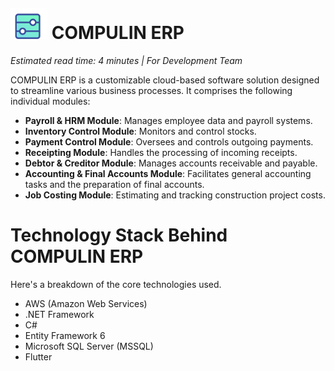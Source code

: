 #  <img src="images/logo.png" alt="Logo" style="height:50px; margin-top:5px;" />  COMPULIN ERP

*Estimated read time: 4 minutes | For Development Team*

COMPULIN ERP is a customizable cloud-based software solution designed to streamline various business processes. It comprises the following individual modules:

* **Payroll & HRM Module**: Manages employee data and payroll systems.
* **Inventory Control Module**: Monitors and control stocks.
* **Payment Control Module**: Oversees and controls outgoing payments.
* **Receipting Module**: Handles the processing of incoming receipts.
* **Debtor & Creditor Module**: Manages accounts receivable and payable.
* **Accounting & Final Accounts Module**: Facilitates general accounting tasks and the preparation of final accounts.
* **Job Costing Module**: Estimating and tracking construction project costs.
  

# Technology Stack Behind COMPULIN ERP
Here's a breakdown of the core technologies used.

* AWS (Amazon Web Services)
* .NET Framework
* C#
* Entity Framework 6
* Microsoft SQL Server (MSSQL)
* Flutter
